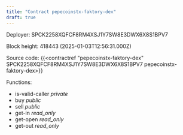 ```yaml
---
title: "Contract pepecoinstx-faktory-dex"
draft: true
---
```

Deployer: SPCK2258XQFCF8RM4XSJ1Y7SW8E3DWX6X8S1BPV7


 



Block height: 418443 (2025-01-03T12:56:31.000Z)

Source code: {{<contractref "pepecoinstx-faktory-dex" SPCK2258XQFCF8RM4XSJ1Y7SW8E3DWX6X8S1BPV7 pepecoinstx-faktory-dex>}}

Functions:

* is-valid-caller _private_
* buy _public_
* sell _public_
* get-in _read_only_
* get-open _read_only_
* get-out _read_only_
